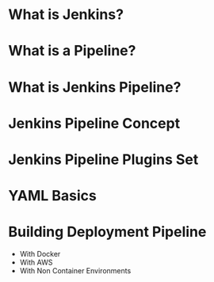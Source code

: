 # What is Jenkins? 

# What is a Pipeline?

# What is Jenkins Pipeline? 

# Jenkins Pipeline Concept 

# Jenkins Pipeline Plugins Set

# YAML Basics

# Building Deployment Pipeline 
- With Docker 
- With AWS
- With Non Container Environments 